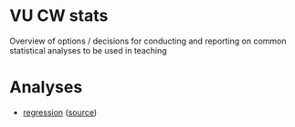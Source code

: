 # VU CW stats

Overview of options / decisions for conducting and reporting on common statistical analyses to be used in teaching

# Analyses

 + [regression](https://htmlpreview.github.io/?https://github.com/vanatteveldt/vustats/blob/main/regression.html) ([source](regression.md))
